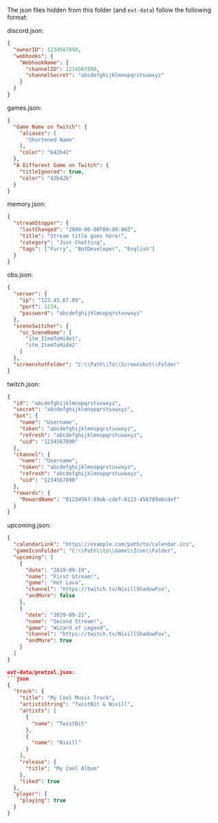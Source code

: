 The json files hidden from this folder (and `ext-data`) follow the following format:

discord.json:
```json
{
  "ownerID": 1234567890,
  "webhooks": {
    "WebhookName": {
      "channelID": 1234567890,
      "channelSecret": "abcdefghijklmnopqrstuvwxyz"
    }
  }
}
```

games.json:
```json
{
  "Game Name on Twitch": {
    "aliases": [
      "Shortened Name"
    ],
    "color": "b42b42"
  },
  "A Different Game on Twitch": {
    "titleIgnored": true,
    "color": "42b42b"
  }
}
```

memory.json:
```json
{
  "streamStopper": {
    "lastChanged": "2000-00-00T00:00:00Z",
    "title": "Stream title goes here!",
    "category": "Just Chatting",
    "tags": ["Furry", "BotDeveloper", "English"]
  }
}
```

obs.json:
```json
{
  "server": {
    "ip": "123.45.67.89",
    "port": 1234,
    "password": "abcdefghijklmnopqrstuvwxyz"
  },
  "sceneSwitcher": {
    "sc_SceneName": [
      "itm_ItemToHide1",
      "itm_ItemToHide2"
    ]
  },
  "screenshotFolder": "C:\\Path\\To\\Screenshot\\Folder"
}
```

twitch.json:
```json
{
  "id": "abcdefghijklmnopqrstuvwxyz",
  "secret": "abcdefghijklmnopqrstuvwxyz",
  "bot": {
    "name": "Username",
    "token": "abcdefghijklmnopqrstuvwxyz",
    "refresh": "abcdefghijklmnopqrstuvwxyz",
    "uid": "1234567890"
  },
  "channel": {
    "name": "Username",
    "token": "abcdefghijklmnopqrstuvwxyz",
    "refresh": "abcdefghijklmnopqrstuvwxyz",
    "uid": "1234567890"
  },
  "rewards": {
    "RewardName": "01234567-89ab-cdef-0123-456789abcdef"
  }
}
```

upcoming.json:
```json
{
  "calendarLink": "https://example.com/path/to/calendar.ics",
  "gameIconFolder": "C:\\Path\\to\\Game\\Icon\\Folder",
  "upcoming": [
    {
      "date": "2019-09-19",
      "name": "First Stream!",
      "game": "Hot Lava",
      "channel": "https://twitch.tv/NixillShadowFox",
      "andMore": false
    },    
    {
      "date": "2019-09-21",
      "name": "Second Stream!",
      "game": "Wizard of Legend",
      "channel": "https://twitch.tv/NixillShadowFox",
      "andMore": true
    }
  ]
}

ext-data/pretzel.json:
```json
{
  "track": {
    "title": "My Cool Music Track",
    "artistsString": "TwistBit & Nixill",
    "artists": [
      {
        "name": "TwistBit"
      },
      {
        "name": "Nixill"
      }
    ],
    "release": {
      "title": "My Cool Album"
    },
    "liked": true
  },
  "player": {
    "playing": true
  }
}
```